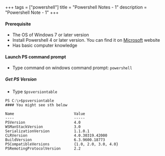 +++
tags = ["powershell"]
title = "Powershell Notes - 1"
description = "Powershell Note - 1"
+++

#### Prerequisite

* The OS of Windows 7 or later version
* Install Powershell 4 or later version. You can find it on [Microsoft](www.microsoft.com) website
* Has basic computer knowledge

#### Launch PS command prompt 

* Type command on windows command prompt: `powershell` 


##### Get PS Version

* Type `$psversiontable`



```
PS C:\>$psversiontable
#### You might see sth below

Name                           Value
----                           -----
PSVersion                      4.0
WSManStackVersion              3.0
SerializationVersion           1.1.0.1
CLRVersion                     4.0.30319.42000
BuildVersion                   6.3.9600.18773
PSCompatibleVersions           {1.0, 2.0, 3.0, 4.0}
PSRemotingProtocolVersion      2.2
```





